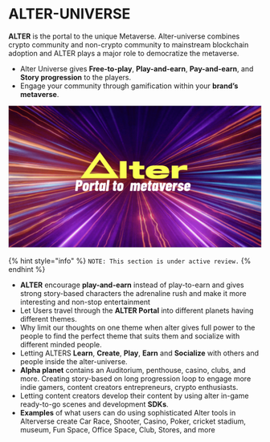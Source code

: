 # ALTER-UNIVERSE

**ALTER** is the portal to the unique Metaverse. Alter-universe combines crypto community and non-crypto community to mainstream blockchain adoption and ALTER plays a major role to democratize the metaverse.&#x20;

* Alter Universe gives **Free-to-play**, **Play-and-earn**, **Pay-and-earn**, and **Story progression** to the players.
* Engage your community through gamification within your **brand’s metaverse**.

![Democratize The Metaverse](<../.gitbook/assets/Screenshot 2021-12-03 at 4.11.10 PM.png>)

{% hint style="info" %}
`NOTE: This section is under active review.`
{% endhint %}

* **ALTER** encourage **play-and-earn** instead of play-to-earn and gives strong story-based characters the adrenaline rush and make it more interesting and non-stop entertainment
* Let Users travel through the **ALTER Portal** into different planets having different themes.&#x20;
* Why limit our thoughts on one theme when alter gives full power to the people to find the perfect theme that suits them and socialize with different minded people.
* Letting ALTERS **Learn**, **Create**, **Play**, **Earn** and **Socialize** with others and people inside the alter-universe.
* **Alpha planet** contains an Auditorium, penthouse, casino, clubs, and more. Creating story-based on long progression loop to engage more indie gamers, content creators entrepreneurs, crypto enthusiasts.
* Letting content creators develop their content by using alter in-game ready-to-go scenes and development **SDKs**.
* **Examples** of what users can do using sophisticated Alter tools in Alterverse create Car Race, Shooter, Casino, Poker, cricket stadium, museum, Fun Space, Office Space, Club, Stores, and more
